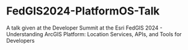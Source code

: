 # FedGIS2024-PlatformOS-Talk
A talk given at the Developer Summit at the Esri FedGIS 2024 - Understanding ArcGIS Platform: Location Services, APIs, and Tools for Developers
